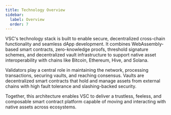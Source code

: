 ```yaml
---
title: Technology Overview
sidebar:
  label: Overview
  order: 7
---
```



VSC's technology stack is built to enable secure, decentralized cross-chain functionality and seamless dApp development. It combines WebAssembly-based smart contracts, zero-knowledge proofs, threshold signature schemes, and decentralized vault infrastructure to support native asset interoperability with chains like Bitcoin, Ethereum, Hive, and Solana.

Validators play a central role in maintaining the network, processing transactions, securing vaults, and reaching consensus. Vaults are decentralized smart contracts that hold and manage assets from external chains with high fault tolerance and slashing-backed security.

Together, this architecture enables VSC to deliver a trustless, feeless, and composable smart contract platform capable of moving and interacting with native assets across ecosystems.
